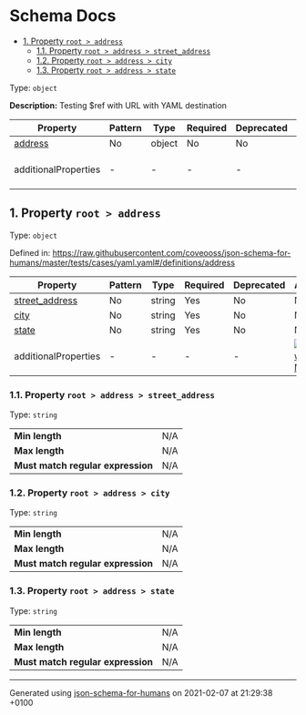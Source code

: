 # Schema Docs

- [1. Property `root > address`](#address)
  - [1.1. Property `root > address > street_address`](#address_street_address)
  - [1.2. Property `root > address > city`](#address_city)
  - [1.3. Property `root > address > state`](#address_state)

Type: `object`

**Description:** Testing $ref with URL with YAML destination

| Property | Pattern | Type | Required | Deprecated | Additional | Description |
| -------- | ------- | ---- | -------- | ---------- | ---------- | ----------- |
| [address](#address)|No|object|No|No| No|-|
  | additionalProperties | - | - | - | - |  [![made-with-Markdown](https://img.shields.io/badge/Any%20type-allowed-green)](# "Additional Properties of any type are allowed.") | - |

## <a name="address"></a>1. Property `root > address`

Type: `object`

Defined in: https://raw.githubusercontent.com/coveooss/json-schema-for-humans/master/tests/cases/yaml.yaml#/definitions/address

| Property | Pattern | Type | Required | Deprecated | Additional | Description |
| -------- | ------- | ---- | -------- | ---------- | ---------- | ----------- |
| [street_address](#address_street_address)|No|string|Yes|No| No|-|
| [city](#address_city)|No|string|Yes|No| No|-|
| [state](#address_state)|No|string|Yes|No| No|-|
  | additionalProperties | - | - | - | - |  [![made-with-Markdown](https://img.shields.io/badge/Any%20type-allowed-green)](# "Additional Properties of any type are allowed.") | - |

### <a name="address_street_address"></a>1.1. Property `root > address > street_address`

Type: `string`

<table>
 	<tr>
    <td><b>Min length</b></td>
    <td>N/A</td>
 	</tr>
	<tr>
    <td><b>Max length</b></td>
    <td>N/A</td>
	</tr>
    <tr>
    <td><b>Must match regular expression</b></td>
    <td>N/A</td>
	</tr>
</table>

### <a name="address_city"></a>1.2. Property `root > address > city`

Type: `string`

<table>
 	<tr>
    <td><b>Min length</b></td>
    <td>N/A</td>
 	</tr>
	<tr>
    <td><b>Max length</b></td>
    <td>N/A</td>
	</tr>
    <tr>
    <td><b>Must match regular expression</b></td>
    <td>N/A</td>
	</tr>
</table>

### <a name="address_state"></a>1.3. Property `root > address > state`

Type: `string`

<table>
 	<tr>
    <td><b>Min length</b></td>
    <td>N/A</td>
 	</tr>
	<tr>
    <td><b>Max length</b></td>
    <td>N/A</td>
	</tr>
    <tr>
    <td><b>Must match regular expression</b></td>
    <td>N/A</td>
	</tr>
</table>

----------------------------------------------------------------------------------------------------------------------------
Generated using [json-schema-for-humans](https://github.com/coveooss/json-schema-for-humans) on 2021-02-07 at 21:29:38 +0100